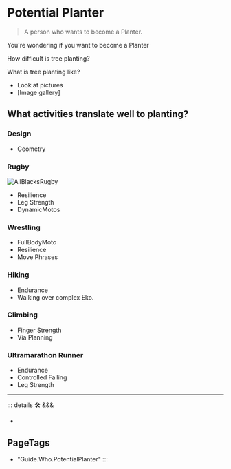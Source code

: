 
# Potential Planter

> A person who wants to become a Planter.

You're wondering if you want to become a Planter

How difficult is tree planting?

What is tree planting like?

- Look at pictures
- [Image gallery]

## What activities translate well to planting?

### Design

- Geometry

### Rugby

![AllBlacksRugby](/guide/AllBlacksRugby.jpg)

- Resilience
- Leg Strength
- DynamicMotos

### Wrestling

- FullBodyMoto
- Resilience
- Move Phrases

### Hiking

- Endurance
- Walking over complex Eko.

### Climbing

- Finger Strength
- Via Planning

### Ultramarathon Runner

- Endurance
- Controlled Falling
- Leg Strength

---

<!-- =================================================== -->
<!-- =================================================== -->
<!-- =================================================== -->
<!-- =================================================== -->
<!-- =================================================== -->
::: details 🛠 <dev>&&&</dev>



-



<h2>PageTags</h2>

- "Guide.Who.PotentialPlanter"
:::
